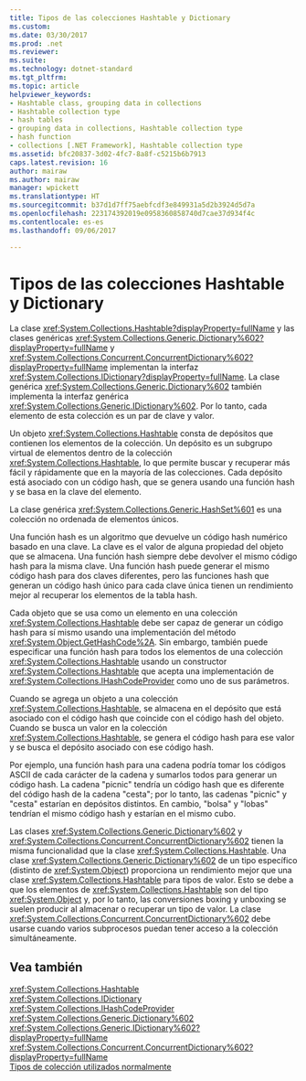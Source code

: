 ```yaml
---
title: Tipos de las colecciones Hashtable y Dictionary
ms.custom: 
ms.date: 03/30/2017
ms.prod: .net
ms.reviewer: 
ms.suite: 
ms.technology: dotnet-standard
ms.tgt_pltfrm: 
ms.topic: article
helpviewer_keywords:
- Hashtable class, grouping data in collections
- Hashtable collection type
- hash tables
- grouping data in collections, Hashtable collection type
- hash function
- collections [.NET Framework], Hashtable collection type
ms.assetid: bfc20837-3d02-4fc7-8a8f-c5215b6b7913
caps.latest.revision: 16
author: mairaw
ms.author: mairaw
manager: wpickett
ms.translationtype: HT
ms.sourcegitcommit: b37d1d7ff75aebfcdf3e849931a5d2b3924d5d7a
ms.openlocfilehash: 223174392019e0958360858740d7cae37d934f4c
ms.contentlocale: es-es
ms.lasthandoff: 09/06/2017

---
```

# <a name="hashtable-and-dictionary-collection-types"></a>Tipos de las colecciones Hashtable y Dictionary
La clase <xref:System.Collections.Hashtable?displayProperty=fullName> y las clases genéricas <xref:System.Collections.Generic.Dictionary%602?displayProperty=fullName> y <xref:System.Collections.Concurrent.ConcurrentDictionary%602?displayProperty=fullName> implementan la interfaz <xref:System.Collections.IDictionary?displayProperty=fullName>. La clase genérica <xref:System.Collections.Generic.Dictionary%602> también implementa la interfaz genérica <xref:System.Collections.Generic.IDictionary%602>. Por lo tanto, cada elemento de esta colección es un par de clave y valor.  
  
 Un objeto <xref:System.Collections.Hashtable> consta de depósitos que contienen los elementos de la colección. Un depósito es un subgrupo virtual de elementos dentro de la colección <xref:System.Collections.Hashtable>, lo que permite buscar y recuperar más fácil y rápidamente que en la mayoría de las colecciones. Cada depósito está asociado con un código hash, que se genera usando una función hash y se basa en la clave del elemento.  
  
 La clase genérica <xref:System.Collections.Generic.HashSet%601> es una colección no ordenada de elementos únicos.  
  
 Una función hash es un algoritmo que devuelve un código hash numérico basado en una clave. La clave es el valor de alguna propiedad del objeto que se almacena. Una función hash siempre debe devolver el mismo código hash para la misma clave. Una función hash puede generar el mismo código hash para dos claves diferentes, pero las funciones hash que generan un código hash único para cada clave única tienen un rendimiento mejor al recuperar los elementos de la tabla hash.  
  
 Cada objeto que se usa como un elemento en una colección <xref:System.Collections.Hashtable> debe ser capaz de generar un código hash para sí mismo usando una implementación del método <xref:System.Object.GetHashCode%2A>. Sin embargo, también puede especificar una función hash para todos los elementos de una colección <xref:System.Collections.Hashtable> usando un constructor <xref:System.Collections.Hashtable> que acepta una implementación de <xref:System.Collections.IHashCodeProvider> como uno de sus parámetros.  
  
 Cuando se agrega un objeto a una colección <xref:System.Collections.Hashtable>, se almacena en el depósito que está asociado con el código hash que coincide con el código hash del objeto. Cuando se busca un valor en la colección <xref:System.Collections.Hashtable>, se genera el código hash para ese valor y se busca el depósito asociado con ese código hash.  
  
 Por ejemplo, una función hash para una cadena podría tomar los códigos ASCII de cada carácter de la cadena y sumarlos todos para generar un código hash. La cadena "picnic" tendría un código hash que es diferente del código hash de la cadena "cesta"; por lo tanto, las cadenas "picnic" y "cesta" estarían en depósitos distintos. En cambio, "bolsa" y "lobas" tendrían el mismo código hash y estarían en el mismo cubo.  
  
 Las clases <xref:System.Collections.Generic.Dictionary%602> y <xref:System.Collections.Concurrent.ConcurrentDictionary%602> tienen la misma funcionalidad que la clase <xref:System.Collections.Hashtable>. Una clase <xref:System.Collections.Generic.Dictionary%602> de un tipo específico (distinto de <xref:System.Object>) proporciona un rendimiento mejor que una clase <xref:System.Collections.Hashtable> para tipos de valor. Esto se debe a que los elementos de <xref:System.Collections.Hashtable> son del tipo <xref:System.Object> y, por lo tanto, las conversiones boxing y unboxing se suelen producir al almacenar o recuperar un tipo de valor. La clase <xref:System.Collections.Concurrent.ConcurrentDictionary%602> debe usarse cuando varios subprocesos puedan tener acceso a la colección simultáneamente.  
  
## <a name="see-also"></a>Vea también  
 <xref:System.Collections.Hashtable>   
 <xref:System.Collections.IDictionary>   
 <xref:System.Collections.IHashCodeProvider>   
 <xref:System.Collections.Generic.Dictionary%602>   
 <xref:System.Collections.Generic.IDictionary%602?displayProperty=fullName>   
 <xref:System.Collections.Concurrent.ConcurrentDictionary%602?displayProperty=fullName>   
 [Tipos de colección utilizados normalmente](../../../docs/standard/collections/commonly-used-collection-types.md)

